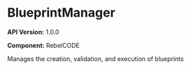 # BlueprintManager

**API Version:** 1.0.0

**Component:** RebelCODE

Manages the creation, validation, and execution of blueprints


